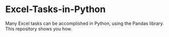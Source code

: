 # Excel-Tasks-in-Python
Many Excel tasks can be accomplished in Python, using the Pandas library. This repository shows you how. 
